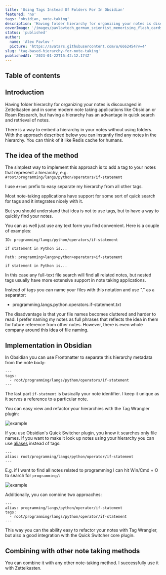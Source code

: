 ```yaml
---
title: 'Using Tags Instead Of Folders For In Obsidian'
featured: 'no'
tags: 'obsidian, note-taking'
description: 'Having folder hierarchy for organizing your notes is discouraged in Zettelkasten and in some modern note taking applications like Obsidian or Roam Research, but having a hierarchy has an advantage in quick search and retrieval of notes.'
coverImage: '/images/pavlovtech_german_scientist_memorising_flash_cards_e6bd9f50-fe19-4316-b325-d1fdc2f2ba5d-YzOT.png'
status: 'published'
author:
  name: 'Alex Pavlov '
  picture: 'https://avatars.githubusercontent.com/u/6662454?v=4'
slug: 'tag-based-hierarchy-for-note-taking'
publishedAt: '2023-01-22T15:42:12.174Z'
---
```


## Table of contents

## Introduction

Having folder hierarchy for organizing your notes is discouraged in Zettelkasten and in some modern note taking applications like Obsidian or Roam Research, but having a hierarchy has an advantage in quick search and retrieval of notes.

There is a way to embed a hierarchy in your notes without using folders. With the approach described below you can instantly find any notes in the hierarchy. You can think of it like Redis cache for humans.

## The idea of the method

The simplest way to implement this approach is to add a tag to your notes that represent a hierarchy, e.g. `#root/programming/langs/python/operators/if-statement`

I use `#root` prefix to easy separate my hierarchy from all other tags.

Most note-taking applications have support for some sort of quick search for tags and it integrates nicely with it.

But you should understand that idea is not to use tags, but to have a way to quickly find your notes.

You can as well just use any text form you find convenient. Here is a couple of examples:

```
ID: programming/langs/python/operators/if-statement

if statement in Python is...
```

```
Path: programming>langs>python>operators>if-statement

if statement in Python is...
```

In this case any full-text file search will find all related notes, but nested tags usually have more extensive support in note taking applications.

Instead of tags you can name your files with this notation and use "." as a separator:

- programming.langs.python.operators.if-statement.txt

<!-- -->

The disadvantage is that your file names becomes cluttered and harder to read. I prefer naming my notes as full phrases that reflects the idea in them for future reference from other notes. However, there is even whole company around this idea of file naming.

## Implementation in Obsidian

In Obsidian you can use Frontmatter to separate this hierarchy metadata from the note body:

```
---
tags:
  - root/programming/langs/python/operators/if-statement
---
```

The last part `if-statment` is basically your note identifier. I keep it unique as it serves a reference to a particular note.

You can easy view and refactor your hierarchies with the Tag Wrangler plugin:

![example](/assets/20230123000407.png)

If you use Obsidian's Quick Switcher plugin, you know it searches only file names. If you want to make it look up notes using your hierarchy you can use [aliases](https://help.obsidian.md/Linking+notes+and+files/Aliases) instead of tags:

```
---
alias: root/programming/langs/python/operator/if-statement
---
```

E.g. if I want to find all notes related to programming I can hit Win/Cmd + O to search for `programming/`:

![example](/assets/20230123000713.png)

Additionally, you can combine two approaches:

```
---
alias: programming/langs/python/operator/if-statement
tags:
  - root/programming/langs/python/operator/if-statement
---
```

This way you can the ability easy to refactor your notes with Tag Wrangler, but also a good integration with the Quick Switcher core plugin.

## Combining with other note taking methods

You can combine it with any other note-taking method. I successfully use it with Zettelkasten.

